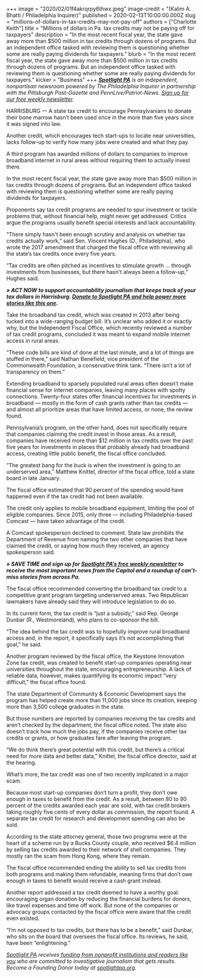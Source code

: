 +++
image = "2020/02/01f4akrqrpy6thwx.jpeg"
image-credit = "(Kalim A. Bhatti / Philadelphia Inquirer)"
published = 2020-02-13T10:00:00.000Z
slug = "millions-of-dollars-in-tax-credits-may-not-pay-off"
authors = ["Charlotte Keith"]
title = "Millions of dollars in Pa. tax credits may not be paying off for taxpayers"
description = "In the most recent fiscal year, the state gave away more than $500 million in tax credits through dozens of programs. But an independent office tasked with reviewing them is questioning whether some are really paying dividends for taxpayers."
blurb = "In the most recent fiscal year, the state gave away more than $500 million in tax credits through dozens of programs. But an independent office tasked with reviewing them is questioning whether some are really paying dividends for taxpayers."
kicker = "Business"
+++
<a href="https://www.spotlightpa.org/"><i><b>Spotlight PA</b></i></a><i> is an independent, nonpartisan newsroom powered by The Philadelphia Inquirer in partnership with the Pittsburgh Post-Gazette and PennLive/Patriot-News. </i><a href="https://www.spotlightpa.org/"><i>Sign up for our free weekly newsletter</i></a><i>.</i>

HARRISBURG — A state tax credit to encourage Pennsylvanians to donate their bone marrow hasn’t been used once in the more than five years since it was signed into law.

Another credit, which encourages tech start-ups to locate near universities, lacks follow-up to verify how many jobs were created and what they pay.

A third program has awarded millions of dollars to companies to improve broadband internet in rural areas without requiring them to actually invest there.

In the most recent fiscal year, the state gave away more than $500 million in tax credits through dozens of programs. But an independent office tasked with reviewing them is questioning whether some are really paying dividends for taxpayers.

Proponents say tax credit programs are needed to spur investment or tackle problems that, without financial help, might never get addressed. Critics argue the programs usually benefit special interests and lack accountability.

“There simply hasn't been enough scrutiny and analysis on whether tax credits actually work,” said Sen. Vincent Hughes (D., Philadelphia), who wrote the 2017 amendment that charged the fiscal office with reviewing all the state’s tax credits once every five years.

“Tax credits are often pitched as incentives to stimulate growth … through investments from businesses, but there hasn't always been a follow-up,” Hughes said.

<i><b>» ACT NOW to support accountability journalism that keeps track of your tax dollars in Harrisburg. </b></i><a href="https://www.spotlightpa.org/donate"><i><b>Donate to Spotlight PA and help power more stories like this one</b></i></a><i><b>.</b></i>

Take the broadband tax credit, which was created in 2013 after being tucked into a wide-ranging budget bill. It’s unclear who added it or exactly why, but the Independent Fiscal Office, which recently reviewed a number of tax credit programs, concluded it was meant to expand mobile internet access in rural areas.

“These code bills are kind of done at the last minute, and a lot of things are stuffed in there,” said Nathan Benefield, vice president of the Commonwealth Foundation, a conservative think tank. “There isn’t a lot of transparency on them.”

Extending broadband to sparsely populated rural areas often doesn’t make financial sense for internet companies, leaving many places with spotty connections. Twenty-four states offer financial incentives for investments in broadband — mostly in the form of cash grants rather than tax credits — and almost all prioritize areas that have limited access, or none, the review found.

Pennsylvania’s program, on the other hand, does not specifically require that companies claiming the credit invest in those areas. As a result, companies have received more than $12 million in tax credits over the past five years for investments in places that probably already had broadband access, creating little public benefit, the fiscal office concluded.

“The greatest bang for the buck is when the investment is going to an underserved area,” Matthew Knittel, director of the fiscal office, told a state board in late January.

The fiscal office estimated that 90 percent of the spending would have happened even if the tax credit had not been available.

The credit only applies to mobile broadband equipment, limiting the pool of eligible companies. Since 2015, only three — including Philadelphia-based Comcast — have taken advantage of the credit.

A Comcast spokesperson declined to comment. State law prohibits the Department of Revenue from naming the two other companies that have claimed the credit, or saying how much they received, an agency spokesperson said.

<i><b>» SAVE TIME and sign up for </b></i><a href="https://www.spotlightpa.org/"><i><b>Spotlight PA’s free weekly newsletter</b></i></a><i><b> to receive the most important news from the Capitol and a roundup of can’t-miss stories from across Pa.</b></i>

The fiscal office recommended converting the broadband tax credit to a competitive grant program targeting underserved areas. Two Republican lawmakers have already said they will introduce legislation to do so.

In its current form, the tax credit is “just a subsidy,” said Rep. George Dunbar (R., Westmoreland), who plans to co-sponsor the bill.

“The idea behind the tax credit was to hopefully improve rural broadband access and, in the report, it specifically says it’s not accomplishing that goal,” he said.

Another program reviewed by the fiscal office, the Keystone Innovation Zone tax credit, was created to benefit start-up companies operating near universities throughout the state, encouraging entrepreneurship. A lack of reliable data, however, makes quantifying its economic impact “very difficult,” the fiscal office found.

The state Department of Community &amp; Economic Development says the program has helped create more than 11,000 jobs since its creation, keeping more than 3,500 college graduates in the state.

But those numbers are reported by companies receiving the tax credits and aren’t checked by the department, the fiscal office noted. The state also doesn’t track how much the jobs pay, if the companies receive other tax credits or grants, or how graduates fare after leaving the program.

“We do think there’s great potential with this credit, but there’s a critical need for more data and better data,” Knittel, the fiscal office director, said at the hearing.

What’s more, the tax credit was one of two recently implicated in a major scam.

Because most start-up companies don’t turn a profit, they don’t owe enough in taxes to benefit from the credit. As a result, between 80 to 90 percent of the credits awarded each year are sold, with tax credit brokers taking roughly five cents of every dollar as commission, the report found. A separate tax credit for research and development spending can also be sold.

According to the state attorney general, those two programs were at the heart of a scheme run by a Bucks County couple, who received $6.4 million by selling tax credits awarded to their network of shell companies. They mostly ran the scam from Hong Kong, where they remain.

The fiscal office recommended ending the ability to sell tax credits from both programs and making them refundable, meaning firms that don’t owe enough in taxes to benefit would receive a cash grant instead.

Another report addressed a tax credit deemed to have a worthy goal: encouraging organ donation by reducing the financial burdens for donors, like travel expenses and time off work. But none of the companies or advocacy groups contacted by the fiscal office were aware that the credit even existed.

“I’m not opposed to tax credits, but there has to be a benefit,” said Dunbar, who sits on the board that oversees the fiscal office. Its reviews, he said, have been “enlightening.”

<script src="https://www.spotlightpa.org/embed.js" async></script><div data-spl-embed-version="1" data-spl-src="https://www.spotlightpa.org/embeds/tips/?tip_text=Do%20you%20have%20a%20tip%20about%20%3Cb%3Ewaste%2C%20fraud%20or%20abuse%3C%2Fb%3E%20that%20we%20should%20investigate%3F%20Tell%20us%20now."></div>

<a href="https://www.spotlightpa.org/"><i>Spotlight PA</i></a><i> receives </i><a href="https://www.spotlightpa.org/support"><i>funding from nonprofit institutions and readers like you</i></a><i> who are committed to investigative journalism that gets results. Become a Founding Donor today at </i><a href="https://www.spotlightpa.org/"><i>spotlightpa.org</i></a><i>.</i>
